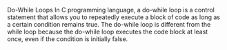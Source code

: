 
Do-While Loops
In C programming language, a do-while loop is a control statement that allows you to repeatedly execute a block of code as long as a certain condition remains true. The do-while loop is different from the while loop because the do-while loop executes the code block at least once, even if the condition is initially false.


